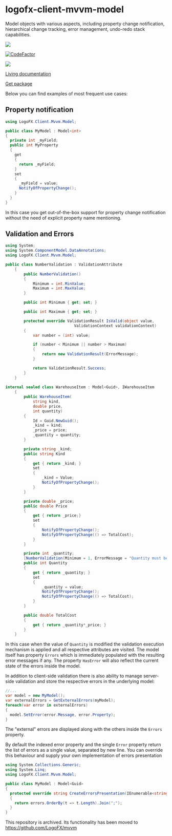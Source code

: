 # logofx-client-mvvm-model
Model objects with various aspects, including property change notification, hierarchical change tracking, error management, undo-redo stack capabilities.

<img src=https://ci.appveyor.com/api/projects/status/github/logofx/logofx-client-mvvm-model>

[![CodeFactor](https://www.codefactor.io/repository/github/logofx/logofx-client-mvvm-model/badge/master)](https://www.codefactor.io/repository/github/logofx/logofx-client-mvvm-model/overview/master)

<img src=https://img.shields.io/nuget/dt/LogoFX.Client.Mvvm.Model>

[Living documentation](https://ci.appveyor.com/api/projects/LogoFX/logofx-client-mvvm-model/artifacts/src/LogoFX.Client.Mvvm.Model.Specs/bin/LivingDoc.html)

[Get package](https://www.nuget.org/packages/LogoFX.Client.Mvvm.Model/)

Below you can find examples of most frequent use cases:

## Property notification

```csharp
using LogoFX.Client.Mvvm.Model;

public class MyModel : Model<int>
{
  private int _myField;
  public int MyProperty
  {
    get
    {
      return _myField;
    }
    set
    {
      _myField = value;
      NotifyOfPropertyChange();
    }
  }
}
```

In this case you get out-of-the-box support for property change notification without the need of explicit property name mentioning.

## Validation and Errors

```csharp
using System;
using System.ComponentModel.DataAnnotations;
using LogoFX.Client.Mvvm.Model;

public class NumberValidation : ValidationAttribute
    {
        public NumberValidation()
        {
            Minimum = int.MinValue;
            Maximum = int.MaxValue;
        }

        public int Minimum { get; set; }

        public int Maximum { get; set; }

        protected override ValidationResult IsValid(object value, 
                              ValidationContext validationContext)
        {
            var number = (int) value;

            if (number < Minimum || number > Maximum)
            {
                return new ValidationResult(ErrorMessage);
            }

            return ValidationResult.Success;
        }
    }
    
internal sealed class WarehouseItem : Model<Guid>, IWarehouseItem
    {
        public WarehouseItem(
            string kind, 
            double price, 
            int quantity)
        {
            Id = Guid.NewGuid();
            _kind = kind;
            _price = price;
            _quantity = quantity;            
        }

        private string _kind;        
        public string Kind
        {
            get { return _kind; }
            set
            {                
                _kind = Value;
                NotifyOfPropertyChange();
            }
        }

        private double _price;        
        public double Price
        {
            get { return _price;}
            set
            {
                NotifyOfPropertyChange();
                NotifyOfPropertyChange(() => TotalCost);
            }
        }

        private int _quantity;
        [NumberValidation(Minimum = 1, ErrorMessage = "Quantity must be positive.")]
        public int Quantity
        {
            get { return _quantity; }
            set
            {                
                _quantity = value;
                NotifyOfPropertyChange();
                NotifyOfPropertyChange(() => TotalCost);
            }
        }        

        public double TotalCost
        {
            get { return _quantity*_price; }
        }
    }
```

In this case when the value of ```Quantity``` is modified the validation execution mechanism is applied and all respective attributes are visited. The model itself has property ```Errors``` which is immediately populated with the resulting error messages if any. The property ```HasError``` will also reflect the current state of the errors inside the model.

In addition to client-side validation there is also ability to manage server-side validation and store the respective errors in the underlying model:

```csharp
//...
var model = new MyModel();
var externalErrors = GetExternalErrors(myModel);
foreach(var error in externalErrors)
{
  model.SetError(error.Message, error.Property);
}
```

The "external" errors are displayed along with the others inside the `Errors` property.

By default the indexed error property and the single `Error` property return the list of errors as a single value, separated by new line. You can override this behaviour and supply your own implementation of errors presentation

```csharp
using System.Collections.Generic;
using System.Linq;
using LogoFX.Client.Mvvm.Model;

public class MyModel : Model<Guid>
{
  protected override string CreateErrorsPresentation(IEnumerable<string> errors)
  {
    return errors.OrderBy(t => t.Length).Join(";");
  }
}

```


This repository is archived. Its functionality has been moved to https://github.com/LogoFX/mvvm
